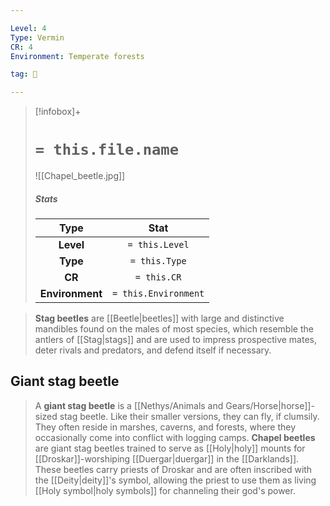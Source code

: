```yaml
---

Level: 4
Type: Vermin
CR: 4
Environment: Temperate forests

tag: 👹

---
```


> [!infobox]+
> #  `= this.file.name`
> ![[Chapel_beetle.jpg]]
> ##### Stats
> Type | Stat |
> :---:|:---:|
> **Level** | `= this.Level` |
> **Type** | `= this.Type` |
> **CR** | `= this.CR` |
> **Environment** | `= this.Environment` |



> **Stag beetles** are [[Beetle|beetles]] with large and distinctive mandibles found on the males of most species, which resemble the antlers of [[Stag|stags]] and are used to impress prospective mates, deter rivals and predators, and defend itself if necessary.


## Giant stag beetle

> A **giant stag beetle** is a [[Nethys/Animals and Gears/Horse|horse]]-sized stag beetle. Like their smaller versions, they can fly, if clumsily. They often reside in marshes, caverns, and forests, where they occasionally come into conflict with logging camps.
> **Chapel beetles** are giant stag beetles trained to serve as [[Holy|holy]] mounts for [[Droskar]]-worshiping [[Duergar|duergar]] in the [[Darklands]]. These beetles carry priests of Droskar and are often inscribed with the [[Deity|deity]]'s symbol, allowing the priest to use them as living [[Holy symbol|holy symbols]] for channeling their god's power.







